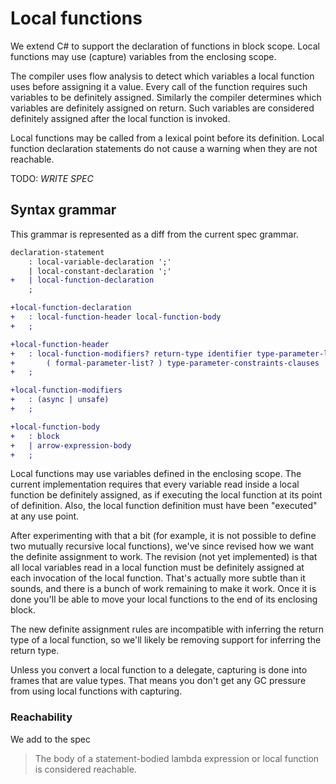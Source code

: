 # Local functions

We extend C# to support the declaration of functions in block scope. Local functions may use (capture) variables from the enclosing scope.

The compiler uses flow analysis to detect which variables a local function uses before assigning it a value. Every call of the function requires such variables to be definitely assigned. Similarly the compiler determines which variables are definitely assigned on return. Such variables are considered definitely assigned after the local function is invoked.

Local functions may be called from a lexical point before its definition. Local function declaration statements do not cause a warning when they are not reachable.

TODO: _WRITE SPEC_

## Syntax grammar

This grammar is represented as a diff from the current spec grammar.

```diff
declaration-statement
    : local-variable-declaration ';'
    | local-constant-declaration ';'
+   | local-function-declaration
    ;

+local-function-declaration
+   : local-function-header local-function-body
+   ;

+local-function-header
+   : local-function-modifiers? return-type identifier type-parameter-list?
+       ( formal-parameter-list? ) type-parameter-constraints-clauses
+   ;

+local-function-modifiers
+   : (async | unsafe)
+   ;

+local-function-body
+   : block
+   | arrow-expression-body
+   ;
```

Local functions may use variables defined in the enclosing scope. The current
implementation requires that every variable read inside a local function be
definitely assigned, as if executing the local function at its point of
definition. Also, the local function definition must have been "executed" at
any use point.

After experimenting with that a bit (for example, it is not possible to define
two mutually recursive local functions), we've since revised how we want the
definite assignment to work. The revision (not yet implemented) is that all
local variables read in a local function must be definitely assigned at each
invocation of the local function. That's actually more subtle than it sounds,
and there is a bunch of work remaining to make it work. Once it is done you'll
be able to move your local functions to the end of its enclosing block.

The new definite assignment rules are incompatible with inferring the return
type of a local function, so we'll likely be removing support for inferring the
return type.

Unless you convert a local function to a delegate, capturing is done into
frames that are value types. That means you don't get any GC pressure from
using local functions with capturing.

### Reachability

We add to the spec

> The body of a statement-bodied lambda expression or local function is considered reachable.
